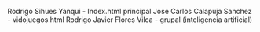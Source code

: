 Rodrigo Sihues Yanqui - Index.html principal
Jose Carlos Calapuja Sanchez - vidojuegos.html
Rodrigo Javier Flores Vilca - grupal (inteligencia artificial)
